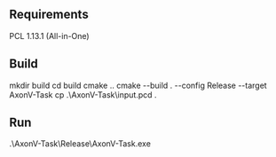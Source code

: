 ## Requirements 
PCL 1.13.1 (All-in-One)

## Build
mkdir build
cd build
cmake ..
cmake --build . --config Release --target AxonV-Task
cp .\AxonV-Task\input.pcd .

## Run 
.\AxonV-Task\Release\AxonV-Task.exe